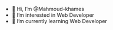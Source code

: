 - 👋 Hi, I’m @Mahmoud-khames
- 👀 I’m interested in Web Developer
- 🌱 I’m currently learning  Web Developer


<!---
Mahmoud-khames/Mahmoud-khames is a ✨ special ✨ repository because its `README.md` (this file) appears on your GitHub profile.
You can click the Preview link to take a look at your changes.
--->
